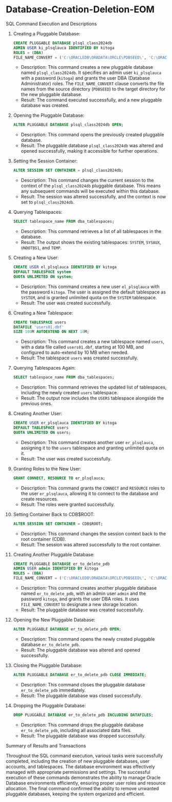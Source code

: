 # Database-Creation-Deletion-EOM

SQL Command Execution and Descriptions

1. Creating a Pluggable Database:
   ```sql
   CREATE PLUGGABLE DATABASE plsql_class2024db
   ADMIN USER ki_plsqlauca IDENTIFIED BY kitoga
   ROLES = (DBA)
   FILE_NAME_CONVERT = ('C:\ORACLEDB\ORADATA\ORCLE\PDBSEED\', 'C:\ORACLEDB\ORADATA\ORCLE\PLSQL_CLASS2024DB\');
   ```
   - Description: This command creates a new pluggable database named `plsql_class2024db`. It specifies an admin user `ki_plsqlauca` with a password (`kitoga`) and grants the user DBA (Database Administrator) roles. The `FILE_NAME_CONVERT` clause converts the file names from the source directory (`PDBSEED`) to the target directory for the new pluggable database.
   - Result: The command executed successfully, and a new pluggable database was created.

2. Opening the Pluggable Database:
   ```sql
   ALTER PLUGGABLE DATABASE plsql_class2024db OPEN;
   ```
   - Description: This command opens the previously created pluggable database.
   - Result: The pluggable database `plsql_class2024db` was altered and opened successfully, making it accessible for further operations.

3. Setting the Session Container:
   ```sql
   ALTER SESSION SET CONTAINER = plsql_class2024db;
   ```
   - Description: This command changes the current session to the context of the `plsql_class2024db` pluggable database. This means any subsequent commands will be executed within this database.
   - Result: The session was altered successfully, and the context is now set to `plsql_class2024db`.

4. Querying Tablespaces:
   ```sql
   SELECT tablespace_name FROM dba_tablespaces;
   ```
   - Description: This command retrieves a list of all tablespaces in the database.
   - Result: The output shows the existing tablespaces: `SYSTEM`, `SYSAUX`, `UNDOTBS1`, and `TEMP`.

5. Creating a New User:
   ```sql
   CREATE USER el_plsqlauca IDENTIFIED BY kitoga
   DEFAULT TABLESPACE system
   QUOTA UNLIMITED ON system;
   ```
   - Description: This command creates a new user `el_plsqlauca` with the password `kitoga`. The user is assigned the default tablespace as `SYSTEM`, and is granted unlimited quota on the `SYSTEM` tablespace.
   - Result: The user was created successfully.

6. Creating a New Tablespace:
   ```sql
   CREATE TABLESPACE users
   DATAFILE 'users01.dbf'
   SIZE 100M AUTOEXTEND ON NEXT 10M;
   ```
   - Description: This command creates a new tablespace named `users`, with a data file called `users01.dbf`, starting at 100 MB, and configured to auto-extend by 10 MB when needed.
   - Result: The tablespace `users` was created successfully.

7. Querying Tablespaces Again:
   ```sql
   SELECT tablespace_name FROM dba_tablespaces;
   ```
   - Description: This command retrieves the updated list of tablespaces, including the newly created `users` tablespace.
   - Result: The output now includes the `USERS` tablespace alongside the previous ones.

8. Creating Another User:
   ```sql
   CREATE USER er_plsqlauca IDENTIFIED BY kitoga
   DEFAULT TABLESPACE users
   QUOTA UNLIMITED ON users;
   ```
   - Description: This command creates another user `er_plsqlauca`, assigning it to the `users` tablespace and granting unlimited quota on it.
   - Result: The user was created successfully.

9. Granting Roles to the New User:
   ```sql
   GRANT CONNECT, RESOURCE TO er_plsqlauca;
   ```
   - Description: This command grants the `CONNECT` and `RESOURCE` roles to the user `er_plsqlauca`, allowing it to connect to the database and create resources.
   - Result: The roles were granted successfully.

10. Setting Container Back to CDB$ROOT:
    ```sql
    ALTER SESSION SET CONTAINER = CDB$ROOT;
    ```
    - Description: This command changes the session context back to the root container (CDB).
    - Result: The session was altered successfully to the root container.

11. Creating Another Pluggable Database:
    ```sql
    CREATE PLUGGABLE DATABASE er_to_delete_pdb
    ADMIN USER admin IDENTIFIED BY kitoga
    ROLES = (DBA)
    FILE_NAME_CONVERT = ('C:\ORACLEDB\ORADATA\ORCLE\PDBSEED\', 'C:\ORACLEDB\ORADATA\ORCLE\ER_TO_DELETE_PDB\');
    ```
    - Description: This command creates another pluggable database named `er_to_delete_pdb`, with an admin user `admin` and the password `kitoga`, and grants the user DBA roles. It uses `FILE_NAME_CONVERT` to designate a new storage location.
    - Result: The pluggable database was created successfully.

12. Opening the New Pluggable Database:
    ```sql
    ALTER PLUGGABLE DATABASE er_to_delete_pdb OPEN;
    ```
    - Description: This command opens the newly created pluggable database `er_to_delete_pdb`.
    - Result: The pluggable database was altered and opened successfully.

13. Closing the Pluggable Database:
    ```sql
    ALTER PLUGGABLE DATABASE er_to_delete_pdb CLOSE IMMEDIATE;
    ```
    - Description: This command closes the pluggable database `er_to_delete_pdb` immediately.
    - Result: The pluggable database was closed successfully.

14. Dropping the Pluggable Database:
    ```sql
    DROP PLUGGABLE DATABASE er_to_delete_pdb INCLUDING DATAFILES;
    ```
    - Description: This command drops the pluggable database `er_to_delete_pdb`, including all associated data files.
    - Result: The pluggable database was dropped successfully.



 Summary of Results and Transactions

Throughout the SQL command execution, various tasks were successfully completed, including the creation of new pluggable databases, user accounts, and tablespaces. The database environment was effectively managed with appropriate permissions and settings. The successful execution of these commands demonstrates the ability to manage Oracle Database environments efficiently, ensuring proper user roles and resource allocation. The final command confirmed the ability to remove unwanted pluggable databases, keeping the system organized and efficient.
